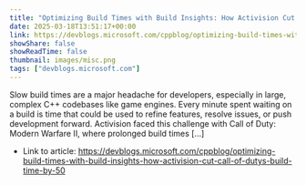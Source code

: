 ```yaml
---
title: "Optimizing Build Times with Build Insights: How Activision Cut Call of Duty’s Build Time by 50%"
date: 2025-03-18T13:51:17+00:00
link: https://devblogs.microsoft.com/cppblog/optimizing-build-times-with-build-insights-how-activision-cut-call-of-dutys-build-time-by-50
showShare: false
showReadTime: false
thumbnail: images/misc.png
tags: ["devblogs.microsoft.com"]
---
```

Slow build times are a major headache for developers, especially in large, complex C++ codebases like game engines. Every minute spent waiting on a build is time that could be used to refine features, resolve issues, or push development forward. Activision faced this challenge with Call of Duty: Modern Warfare II, where prolonged build times […]

- Link to article: https://devblogs.microsoft.com/cppblog/optimizing-build-times-with-build-insights-how-activision-cut-call-of-dutys-build-time-by-50